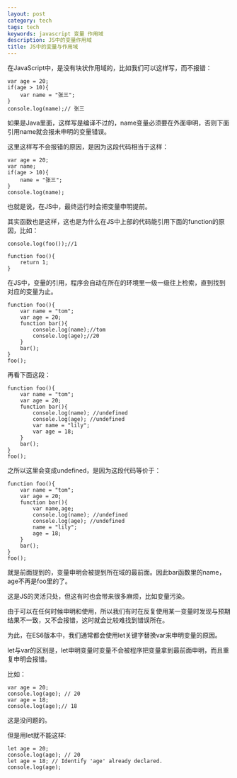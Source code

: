 ```yaml
---
layout: post
category: tech
tags: tech
keywords: javascript 变量 作用域
description: JS中的变量作用域
title: JS中的变量与作用域
---
```


在JavaScript中，是没有块状作用域的，比如我们可以这样写，而不报错：

```
var age = 20;
if(age > 10){
	var name = "张三";
}
console.log(name);// 张三
```

如果是Java里面，这样写是编译不过的，name变量必须要在外面申明，否则下面引用name就会报未申明的变量错误。

这里这样写不会报错的原因，是因为这段代码相当于这样：

```
var age = 20;
var name;
if(age > 10){
	name = "张三";
}
console.log(name);
```

也就是说，在JS中，最终运行时会把变量申明提前。

其实函数也是这样，这也是为什么在JS中上部的代码能引用下面的function的原因，比如：

```
console.log(foo());//1

function foo(){
	return 1;
}
```

在JS中，变量的引用，程序会自动在所在的环境里一级一级往上检索，直到找到对应的变量为止。

```
function foo(){
	var name = "tom";
	var age = 20;
	function bar(){
		console.log(name);//tom
		console.log(age);//20
	}
	bar();
}
foo();
```

再看下面这段：

```
function foo(){
	var name = "tom";
	var age = 20;
	function bar(){
		console.log(name); //undefined
		console.log(age); //undefined
		var name = "lily";
		var age = 18;
	}
	bar();
}
foo();
```

之所以这里会变成undefined，是因为这段代码等价于：

```
function foo(){
	var name = "tom";
	var age = 20;
	function bar(){
		var name,age;
		console.log(name); //undefined
		console.log(age); //undefined
		name = "lily";
		age = 18;
	}
	bar();
}
foo();
```

就是前面提到的，变量申明会被提到所在域的最前面。因此bar函数里的name，age不再是foo里的了。

这是JS的灵活只处，但这有时也会带来很多麻烦，比如变量污染。

由于可以在任何时候申明和使用，所以我们有时在反复使用某一变量时发现与预期结果不一致，又不会报错，这时就会比较难找到错误所在。

为此，在ES6版本中，我们通常都会使用let关键字替换var来申明变量的原因。

let与var的区别是，let申明变量时变量不会被程序把变量拿到最前面申明，而且重复申明会报错。

比如：

```
var age = 20;
console.log(age); // 20
var age = 18;
console.log(age);// 18
```

这是没问题的。

但是用let就不能这样:

```
let age = 20;
console.log(age); // 20
let age = 18; // Identify 'age' already declared.
console.log(age);
```




